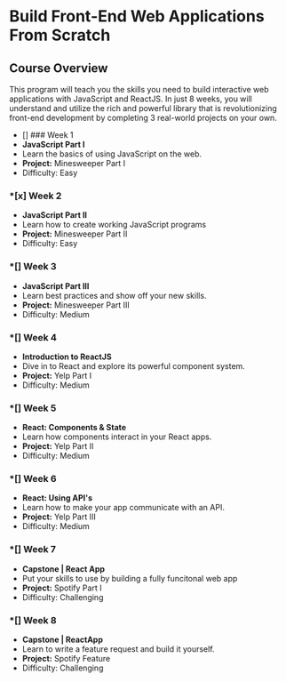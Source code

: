 # Build Front-End Web Applications From Scratch

## Course Overview

This program will teach you the skills you need to build interactive web applications with JavaScript and ReactJS. In just 8 weeks, you will understand and utilize the rich and powerful library that is revolutionizing front-end development by completing 3 real-world projects on your own.

* [] ### Week 1
* **JavaScript Part I**
* Learn the basics of using JavaScript on the web.
* **Project:** Minesweeper Part I
* Difficulty: Easy

### *[x] Week 2
* **JavaScript Part II**
* Learn how to create working JavaScript programs
* **Project:** Minesweeper Part II
* Difficulty: Easy

### *[] Week 3
* **JavaScript Part III**
* Learn best practices and show off your new skills.
* **Project:** Minesweeper Part III
* Difficulty: Medium

### *[] Week 4
* **Introduction to ReactJS**
* Dive in to React and explore its powerful component system.
* **Project:** Yelp Part I
* Difficulty: Medium

### *[] Week 5
* **React: Components & State**
* Learn how components interact in your React apps.
* **Project:** Yelp Part II
* Difficulty: Medium

### *[] Week 6
* **React: Using API's**
* Learn how to make your app communicate with an API.
* **Project:** Yelp Part III
* Difficulty: Medium

### *[] Week 7
* **Capstone | React App**
* Put your skills to use by building a fully funcitonal web app
* **Project:** Spotify Part I
* Difficulty: Challenging

### *[] Week 8
* **Capstone | ReactApp**
* Learn to write a feature request and build it yourself.
* **Project:** Spotify Feature
* Difficulty: Challenging